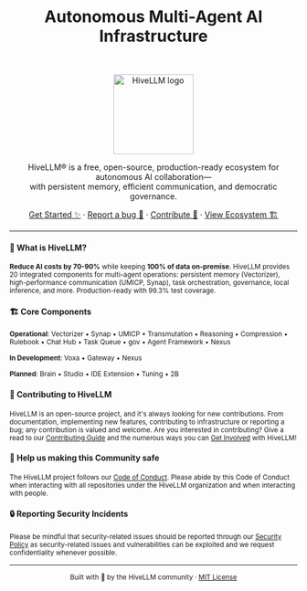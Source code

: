 <h1 align="center">Autonomous Multi-Agent AI Infrastructure</h1><br>

<p align="center">
  <a href="https://hivellm.dev">
    <img src="https://avatars.githubusercontent.com/u/232917383?s=200&v=4" alt="HiveLLM logo" height="140">
  </a>
</p>

<p align="center">
  HiveLLM® is a free, open-source, production-ready ecosystem for autonomous AI collaboration—<br> with persistent memory, efficient communication, and democratic governance.
</p>

<p align="center">
  <a href="QUICK_REFERENCE.md">Get Started ✨</a>
  ·
  <a href="https://github.com/hivellm/hivellm/issues/new/choose">Report a bug 🐞</a>
  ·
  <a href="CONTRIBUTING.md">Contribute 🫶</a>
  ·
  <a href="ECOSYSTEM_MAP.md">View Ecosystem 🏗️</a>
</p>

----

#### 🚀 What is HiveLLM?

<sub>**Reduce AI costs by 70-90%** while keeping **100% of data on-premise**. HiveLLM provides 20 integrated components for multi-agent operations: persistent memory (Vectorizer), high-performance communication (UMICP, Synap), task orchestration, governance, local inference, and more. Production-ready with 99.3% test coverage.</sub>

#### 🏗️ Core Components

<sub>**Operational**: Vectorizer • Synap • UMICP • Transmutation • Reasoning • Compression • Rulebook • Chat Hub • Task Queue • gov • Agent Framework • Nexus</sub>

<sub>**In Development**: Voxa • Gateway • Nexus</sub>

<sub>**Planned**: Brain • Studio • IDE Extension • Tuning • 2B</sub>

#### 👋 Contributing to HiveLLM

<sub>HiveLLM is an open-source project, and it's always looking for new contributions. From documentation, implementing new features, contributing to infrastructure or reporting a bug; any contribution is valued and welcome. Are you interested in contributing? Give a read to our [Contributing Guide](CONTRIBUTING.md) and the numerous ways you can [Get Involved](ECOSYSTEM_MAP.md) with HiveLLM!</sub>

#### 🦺 Help us making this Community safe

<sub>The HiveLLM project follows our [Code of Conduct](CODE_OF_CONDUCT.md). Please abide by this Code of Conduct when interacting with all repositories under the HiveLLM organization and when interacting with people.</sub>

#### 🔒 Reporting Security Incidents

<sub>Please be mindful that security-related issues should be reported through our [Security Policy](SECURITY.md) as security-related issues and vulnerabilities can be exploited and we request confidentiality whenever possible.</sub>

----

<p align="center">
  <sub>Built with 🐝 by the HiveLLM community · <a href="LICENSE">MIT License</a></sub>
</p>

